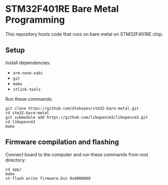 # STM32F401RE Bare Metal Programming

This repository hosts code that runs on bare metal on STM32F401RE chip.

## Setup

Install dependencies:

* `arm-none-eabi`
* `git`
* `make`
* `stlink-tools`

Run these commands:

    git clone https://github.com/dtokayev/stm32-bare-metal.git
    cd stm32-bare-metal
    git submodule add https://github.com/libopencm3/libopencm3.git
    cd libopencm3
    make

## Firmware compilation and flashing

Connect board to the computer and run these commands from root directory:

    cd app/
    make
    st-flash write firmware.bin 0x8000000
